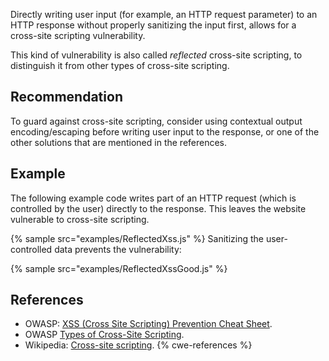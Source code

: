 Directly writing user input (for example, an HTTP request parameter) to an HTTP response without properly sanitizing the input first, allows for a cross-site scripting vulnerability.

This kind of vulnerability is also called *reflected* cross-site scripting, to distinguish it from other types of cross-site scripting.


## Recommendation
To guard against cross-site scripting, consider using contextual output encoding/escaping before writing user input to the response, or one of the other solutions that are mentioned in the references.


## Example
The following example code writes part of an HTTP request (which is controlled by the user) directly to the response. This leaves the website vulnerable to cross-site scripting.

{% sample src="examples/ReflectedXss.js" %}
Sanitizing the user-controlled data prevents the vulnerability:

{% sample src="examples/ReflectedXssGood.js" %}

## References
* OWASP: [XSS (Cross Site Scripting) Prevention Cheat Sheet](https://cheatsheetseries.owasp.org/cheatsheets/Cross_Site_Scripting_Prevention_Cheat_Sheet.html).
* OWASP [Types of Cross-Site Scripting](https://www.owasp.org/index.php/Types_of_Cross-Site_Scripting).
* Wikipedia: [Cross-site scripting](http://en.wikipedia.org/wiki/Cross-site_scripting).
{% cwe-references %}
